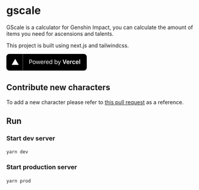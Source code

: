 # gscale

GScale is a calculator for Genshin Impact, you can calculate the amount of items you need for ascensions and talents.

This project is built using next.js and tailwindcss.

<a href="https://vercel.com?utm_source=gscale&utm_campaign=oss">
<img src="./public/images/powered-by-vercel.svg"
	width="212"
	height="44">
</a>

## Contribute new characters

To add a new character please refer to [this pull request](https://github.com/slimetsp/gscale/pull/5) as a reference.

## Run

### Start dev server

`yarn dev`

### Start production server

`yarn prod`

